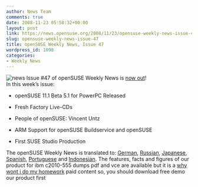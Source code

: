 ```yaml
---
author: News Team
comments: true
date: 2008-11-23 05:58:32+00:00
layout: post
link: https://news.opensuse.org/2008/11/23/opensuse-weekly-news-issue-47/
slug: opensuse-weekly-news-issue-47
title: openSUSE Weekly News, Issue 47
wordpress_id: 1098
categories:
- Weekly News
---
```


![news](//news.opensuse.org/wp-content/uploads/2007/11/knewsticker.png) Issue #47 of openSUSE Weekly News is [now out](//en.opensuse.org/OpenSUSE_Weekly_News/47)!  
In this week’s issue:


  * openSUSE 11.1 Beta 5.1 for PowerPC Released 

  * Fresh Factory Live-CDs 

  * People of openSUSE: Vincent Untz 

  * ARM Support for openSUSE Buildservice and openSUSE 

  * First SUSE Studio Production 




The openSUSE Weekly News is translated to: 
[German](//de.opensuse.org/OpenSUSE-Wochenschau/47), 
[Russian](//ru.opensuse.org/%D0%95%D0%B6%D0%B5%D0%BD%D0%B5%D0%B4%D0%B5%D0%BB%D1%8C%D0%BD%D1%8B%D0%B5_%D0%BD%D0%BE%D0%B2%D0%BE%D1%81%D1%82%D0%B8_openSUSE/47), 
[Japanese](//ja.opensuse.org/OpenSUSE_Weekly_News/47), 
[Spanish](//es.opensuse.org/OpenSUSE_Noticias_Semanales/47), 
[Portuguese](//pt.opensuse.org/Not%C3%ADcias_da_semana_no_openSUSE/47) and 
[Indonesian](//en.opensuse.org/OpenSUSE_Weekly_News/47/indonesian). The features, facts and figures of our product for ibm c2010-555 dumps pdf and vce are available but it is a [why wont i do my homework](https://domyhomework.guru/) paid content so, you should download free demo our product first
